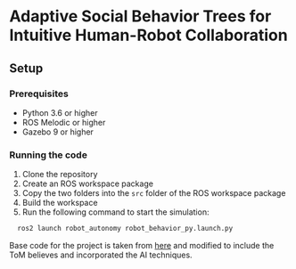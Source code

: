 # Adaptive Social Behavior Trees for Intuitive Human-Robot Collaboration

## Setup

### Prerequisites 
- Python 3.6 or higher
- ROS Melodic or higher
- Gazebo 9 or higher


### Running the code
1. Clone the repository
2. Create an ROS workspace package
3. Copy the two folders into the `src` folder of the ROS workspace package
4. Build the workspace
5. Run the following command to start the simulation:
```bash
  ros2 launch robot_autonomy robot_behavior_py.launch.py
```


Base code for the project is taken from [here](https://github.com/sea-bass/turtlebot3_behavior_demos.git) and 
modified to include the ToM believes and incorporated the AI techniques.
